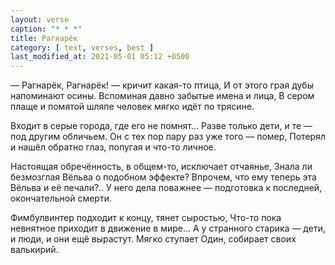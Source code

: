 ```yaml
---
layout: verse
caption: "* * *"
title: Рагнарёк
category: [ text, verses, best ]
last_modified_at: 2021-05-01 05:12 +0500
---
```

— Рагнарёк, Рагнарёк! — кричит какая-то птица,
И от этого грая дубы напоминают осины.
Вспоминая давно забытые имена и лица,
В сером плаще и помятой шляпе
        человек мягко идёт по трясине.

Входит в серые города, где его не помнят...
Разве только дети, и те — под другим обличьем.
Он с тех пор пару раз уже того — помер,
Потерял и нашёл обратно
        глаз, попугая и что-то личное.

Настоящая обречённость, в общем-то, исключает отчаянье,
Знала ли безмозглая Вёльва о подобном эффекте?
Впрочем, что ему теперь эта Вёльва и её печали?..
У него дела поважнее —
        подготовка к последней, окончательной смерти.

Фимбулвинтер подходит к концу, тянет сыростью,
Что-то пока невнятное приходит в движение в мире...
А у странного старика — дети,
        и люди,
                и они ещё вырастут.
Мягко ступает Один,
        собирает своих валькирий.
